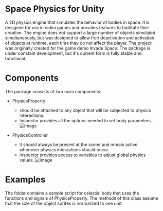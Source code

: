 # Space Physics for Unity
A 2D physics engine that simulates the behavior of bodies in space. It is designed for use in video games and provides features to facilitate their creation. 
The engine does not support a large number of objects simulated simultaneously, but was designed to allow free deactivation and activation of objects at runtime, each time they do not affect the player.
The project was originally created for the game demo Invade Space. The package is under constant development, but it's current form is fully stable and functional.
# Components
The package consists of two main components:
- PhysicsProperty
  - should be attached to any object that will be subjected to physics interactions.
  - Inspector provides all the options needed to set body parameters.
![image](https://github.com/OskarSzafer/Space-Physics-for-Unity/assets/68118272/7f581a2a-647e-4a15-ad88-f1a73dcef22d)

- PhysicsController
  - It should always be present at the scene and remain active whenever physics interactions should occur.
  - Inspector provides access to variables to adjust global physics values.
![image](https://github.com/OskarSzafer/Space-Physics-for-Unity/assets/68118272/b76fbbc5-c463-4e8b-a31a-5b97564f8087)

# Examples
The folder contains a sample script for celestial body that uses the functions and signals of PhysicsProperty.
The methods of this class assume that the size of the object sprites is normalized to one unit.
